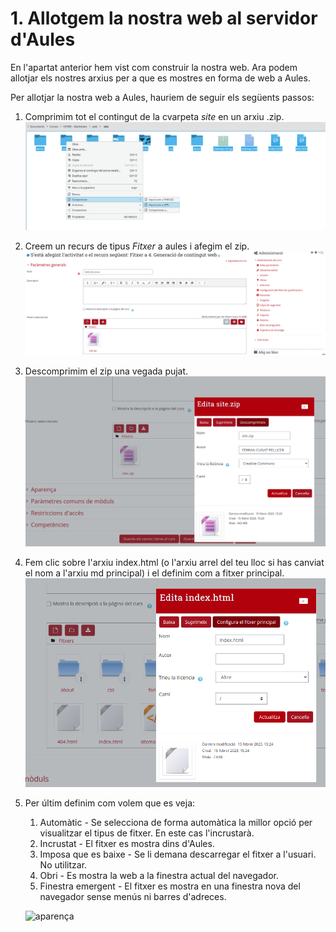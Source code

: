 # 1. Allotgem la nostra web al servidor d'Aules

En l'apartat anterior hem vist com construir la nostra web. Ara podem allotjar els nostres arxius per a que es mostres en forma de web a Aules.

Per allotjar la nostra web a Aules, hauriem de seguir els següents passos:

1. Comprimim tot el contingut de la cvarpeta *site* en un arxiu .zip.
    ![zip](img/zip.png)
2. Creem un recurs de tipus *Fitxer* a aules i afegim el zip.
    ![recurs arxiu](img/crear%20recurs.png)
3.  Descomprimim el zip una vegada pujat.
    ![descomprimir](img/descomprimir.png)
4.  Fem clic sobre l'arxiu index.html (o l'arxiu arrel del teu lloc si has canviat el nom a l'arxiu md principal) i el definim com a fitxer principal.
    ![fitxer principal](img/index.png)
5.  Per últim definim com volem que es veja:
    1.  Automàtic - Se selecciona de forma automàtica la millor opció per visualitzar el tipus de fitxer. En este cas l'incrustarà.
    2.  Incrustat - El fitxer es mostra dins d'Aules.
    3.  Imposa que es baixe - Se li demana descarregar el fitxer a l'usuari. No utilitzar.
    4.  Obri - Es mostra la web a la finestra actual del navegador.
    5.  Finestra emergent - El fitxer es mostra en una finestra nova del navegador sense menús ni barres d'adreces.

    ![aparença](img/aparença.png)